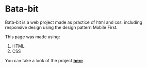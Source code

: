 # Bata-bit

Bata-bit is a web project made as practice of html and css, including responsive design using the design pattern Mobile First. 

This page was made using:

1. HTML
2. CSS


You can take a look of the project [**here**](https://julianlizarazo.github.io/Bata-bit/ "here")
